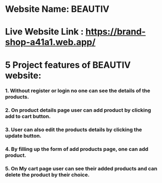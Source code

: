 # Website Name: BEAUTIV

# Live Website Link : https://brand-shop-a41a1.web.app/

# 5 Project features of BEAUTIV website:

### 1. Without register or login no one can see the details of the products. 
### 2. On product details page user can add product by clicking add to cart button.    
### 3. User can also edit the products details by clicking the update button.
### 4. By filling up the form of add products page, one can add product.
### 5. On My cart page user can see their added products and can delete the product by their choice.
